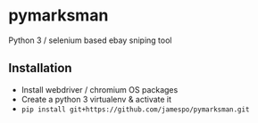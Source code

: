 # pymarksman

Python 3 / selenium based ebay sniping tool

## Installation


* Install webdriver / chromium OS packages
* Create a python 3 virtualenv & activate it
* `pip install git+https://github.com/jamespo/pymarksman.git`

